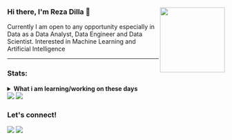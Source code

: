### Hi there, I'm Reza Dilla 👋 <img align='right' src='https://raw.githubusercontent.com/M0nica/M0nica/main/octomonica/m0nica-octocat-rotating.gif' width='150'>

Currently I am open to any opportunity especially in Data as a Data Analyst, Data Engineer and Data Scientist. Interested in Machine Learning and Artificial Intelligence

----------------------------------------------------------------------------------------------------------
### Stats:
<details>
 <summary><strong>What i am learning/working on these days</strong></summary>
    - 🔭 I’m currently working on ... </br>
    - 🌱 I’m currently learning SwiftUI and UIKit </br>
    - 👯 I’m looking to collaborate on ... </br>
    - 🤔 I’m looking for help with ... </br>
    - 💬 Ask me about anything.</br>
    - 📫 How to reach me: <a href="rezadilla30@gmail.com">Email me!</a>  </br>
    - 😄 Pronouns: He/Him </br>
    - ⚡ Fun fact: ... </br>
</details>

<img src="https://github-readme-stats.vercel.app/api?username=rezadilla&hide=contribs,prs&show_icons=true&hide_border=true&bg_color=ffffff&text_color=998100&icon_color=000&custom_title=Reza Dilla GitHub Stats&title_color=000" />

<img src="https://github-readme-stats.vercel.app/api/top-langs/?username=rezadilla&layout=compact&bg_color=ffffff&card_width=444&hide_border=true&custom_title=Used Language&title_color=000"/> 


### Let's connect!
<p>
    <a href="https://linkedin.com/in/reza-dilla-saputri-05b17b190/" target="blank"><img src="https://img.shields.io/badge/Reza_Dilla_Saputri-30302f?style=flat&logo=linkedin" /></a>
    <a href="https://medium.com/@rezadilla30" target="blank"><img src="https://img.shields.io/badge/Reza_Dilla-30302f?style=flat&logo=medium" /></a>
</p>


<!--
**rezadilla/rezadilla** is a ✨ _special_ ✨ repository because its `README.md` (this file) appears on your GitHub profile.

Here are some ideas to get you started:

- 🔭 I’m currently working on ...
- 🌱 I’m currently learning ...
- 👯 I’m looking to collaborate on ...
- 🤔 I’m looking for help with ...
- 💬 Ask me about ...
- 📫 How to reach me: ...
- 😄 Pronouns: ...
- ⚡ Fun fact: ...
-->
